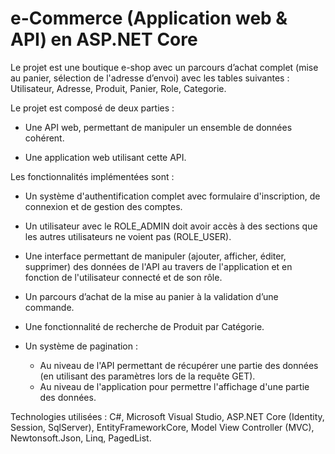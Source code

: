 # e-Commerce (Application web & API) en ASP.NET Core

Le projet est une boutique e-shop avec un parcours d’achat complet (mise au panier, sélection de l'adresse d’envoi) avec les tables suivantes : Utilisateur, Adresse, Produit, Panier, Role, Categorie.

Le projet est composé de deux parties :

   - Une API web, permettant de manipuler un ensemble de données cohérent.
   
   - Une application web utilisant cette API.

Les fonctionnalités implémentées sont :

   - Un système d'authentification complet avec formulaire d'inscription, de connexion et de gestion des comptes.
   
   - Un utilisateur avec le ROLE_ADMIN doit avoir accès à des sections que les autres utilisateurs ne voient pas (ROLE_USER).

   - Une interface permettant de manipuler (ajouter, afficher, éditer, supprimer) des données de l'API au travers de l'application et en fonction de l'utilisateur connecté et de son rôle.

   - Un parcours d’achat de la mise au panier à la validation d’une commande.

   - Une fonctionnalité de recherche de Produit par Catégorie.
   
   - Un système de pagination :
       - Au niveau de l'API permettant de récupérer une partie des données (en utilisant des paramètres lors de la requête GET).
       - Au niveau de l'application pour permettre l'affichage d'une partie des données.

Technologies utilisées : C#, Microsoft Visual Studio, ASP.NET Core (Identity, Session, SqlServer), EntityFrameworkCore, Model View Controller (MVC), Newtonsoft.Json, Linq, PagedList.
